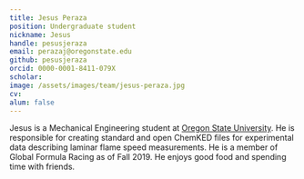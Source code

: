 ```yaml
---
title: Jesus Peraza
position: Undergraduate student
nickname: Jesus
handle: pesusjeraza
email: perazaj@oregonstate.edu
github: pesusjeraza
orcid: 0000-0001-8411-079X
scholar:
image: /assets/images/team/jesus-peraza.jpg
cv:
alum: false
---
```


Jesus is a Mechanical Engineering student at [Oregon State University].
He is responsible for creating standard and open ChemKED files for experimental data
describing laminar flame speed measurements.
He is a member of Global Formula Racing as of Fall 2019. He enjoys good food and spending time with friends.

[Oregon State University]: http://oregonstate.edu/
[School of Mechanical, Industrial, and Manufacturing Engineering]: http://mime.oregonstate.edu
